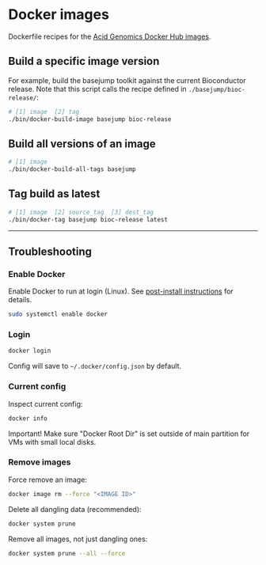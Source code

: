 # Docker images

Dockerfile recipes for the [Acid Genomics Docker Hub images](https://cloud.docker.com/u/acidgenomics/).

## Build a specific image version

For example, build the basejump toolkit against the current Bioconductor release.
Note that this script calls the recipe defined in `./basejump/bioc-release/`:

```sh
# [1] image  [2] tag
./bin/docker-build-image basejump bioc-release
```

## Build all versions of an image

```sh
# [1] image
./bin/docker-build-all-tags basejump
```

## Tag build as latest

```sh
# [1] image  [2] source_tag  [3] dest_tag
./bin/docker-tag basejump bioc-release latest
```

* * *

## Troubleshooting

### Enable Docker

Enable Docker to run at login (Linux).
See [post-install instructions](https://docs.docker.com/install/linux/linux-postinstall/) for details.

```sh
sudo systemctl enable docker
```

### Login

```sh
docker login
```

Config will save to `~/.docker/config.json` by default.

### Current config

Inspect current config:

```sh
docker info
```

Important! Make sure "Docker Root Dir" is set outside of main partition for VMs with small local disks.

### Remove images

Force remove an image:

```sh
docker image rm --force "<IMAGE ID>"
```

Delete all dangling data (recommended):

```sh
docker system prune
```

Remove all images, not just dangling ones:

```sh
docker system prune --all --force
```
